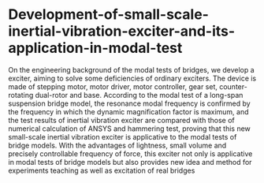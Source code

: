 # Development-of-small-scale-inertial-vibration-exciter-and-its-application-in-modal-test
On the engineering background of the modal tests of bridges, we develop a exciter, aiming to solve some deficiencies of ordinary exciters. The device is made of stepping motor, motor driver, motor controller, gear set, counter-rotating dual-rotor and base. According to the modal test of a long-span suspension bridge model, the resonance modal frequency is confirmed by the frequency in which the dynamic magnification factor is maximum, and the test results of inertial vibration exciter are compared with those of numerical calculation of ANSYS and hammering test, proving that this new small-scale inertial vibration exciter is applicative to the modal tests of bridge models. With the advantages of lightness, small volume and precisely controllable frequency of force, this exciter not only is applicative in modal tests of bridge models but also provides new idea and method for experiments teaching as well as excitation of real bridges 
